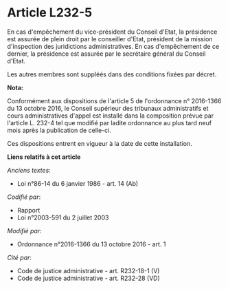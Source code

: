 # Article L232-5

En cas d'empêchement du vice-président du Conseil d'Etat, la présidence est assurée de plein droit par le conseiller d'Etat,
président de la mission d'inspection des juridictions administratives. En cas d'empêchement de ce dernier, la présidence est
assurée par le secrétaire général du Conseil d'Etat.

Les autres membres sont suppléés dans des conditions fixées par décret.

**Nota:**

Conformément aux dispositions de l'article 5 de l'ordonnance n° 2016-1366 du 13 octobre 2016, le Conseil supérieur des
tribunaux administratifs et cours administratives d'appel est installé dans la composition prévue par l'article L. 232-4 tel
que modifié par ladite ordonnance au plus tard neuf mois après la publication de celle-ci. 

Ces dispositions entrent en vigueur à la date de cette installation.

**Liens relatifs à cet article**

_Anciens textes_:

  - Loi n°86-14 du 6 janvier 1986 - art. 14 (Ab)

_Codifié par_:

  - Rapport
  - Loi n°2003-591 du 2 juillet 2003

_Modifié par_:

  - Ordonnance n°2016-1366 du 13 octobre 2016 - art. 1

_Cité par_:

  - Code de justice administrative - art. R232-18-1 (V)
  - Code de justice administrative - art. R232-28 (VD)
